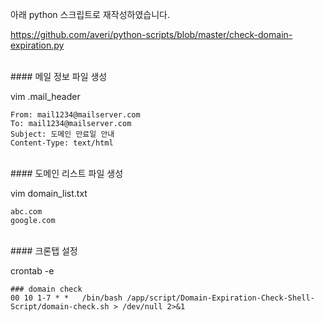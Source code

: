 아래 python 스크립트로 재작성하였습니다.

https://github.com/averi/python-scripts/blob/master/check-domain-expiration.py

<br>
#### 메일 정보 파일 생성

vim .mail_header

```
From: mail1234@mailserver.com
To: mail1234@mailserver.com
Subject: 도메인 만료일 안내
Content-Type: text/html
```

<br>
#### 도메인 리스트 파일 생성

vim domain_list.txt

```
abc.com
google.com
```

<br>
#### 크론탭 설정

crontab -e

```
### domain check
00 10 1-7 * *	/bin/bash /app/script/Domain-Expiration-Check-Shell-Script/domain-check.sh > /dev/null 2>&1
```
